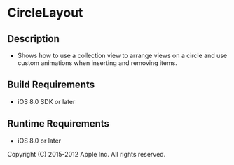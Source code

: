 # CircleLayout

## Description
+ Shows how to use a collection view to arrange views on a circle and use custom animations when inserting and removing items.

## Build Requirements
+ iOS 8.0 SDK or later

## Runtime Requirements
+ iOS 8.0 or later


Copyright (C) 2015-2012 Apple Inc. All rights reserved.
